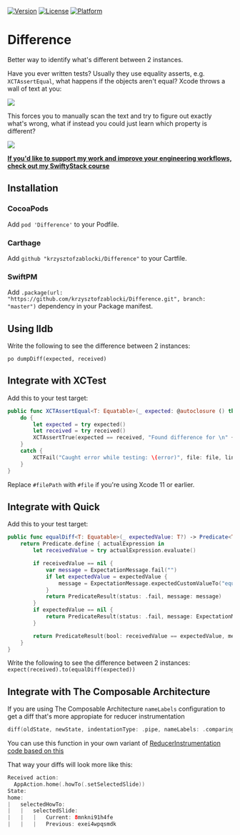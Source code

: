 [![Version](https://img.shields.io/cocoapods/v/Difference.svg?style=flat)](http://cocoapods.org/pods/Difference)
[![License](https://img.shields.io/cocoapods/l/Difference.svg?style=flat)](http://cocoapods.org/pods/Difference)
[![Platform](https://img.shields.io/cocoapods/p/Difference.svg?style=flat)](http://cocoapods.org/pods/Difference)

# Difference

Better way to identify what's different between 2 instances.

Have you ever written tests? 
Usually they use equality asserts, e.g. `XCTAssertEqual`, what happens if the objects aren't equal? Xcode throws a wall of text at you:

![](Resources/before.png)

This forces you to manually scan the text and try to figure out exactly what's wrong, what if instead you could just learn which property is different?

![](Resources/after.png)

[**If you'd like to support my work and improve your engineering workflows, check out my SwiftyStack course**](https://www.swiftystack.com/)

## Installation

### CocoaPods

Add `pod 'Difference'` to your Podfile.

### Carthage

Add `github "krzysztofzablocki/Difference"` to your Cartfile.

### SwiftPM

Add `.package(url: "https://github.com/krzysztofzablocki/Difference.git", branch: "master")` dependency in your Package manifest.

## Using lldb

Write the following to see the difference between 2 instances:

`po dumpDiff(expected, received)`


## Integrate with XCTest
Add this to your test target:

```swift
public func XCTAssertEqual<T: Equatable>(_ expected: @autoclosure () throws -> T, _ received: @autoclosure () throws -> T, file: StaticString = #filePath, line: UInt = #line) {
    do {
        let expected = try expected()
        let received = try received()
        XCTAssertTrue(expected == received, "Found difference for \n" + diff(expected, received).joined(separator: ", "), file: file, line: line)
    }
    catch {
        XCTFail("Caught error while testing: \(error)", file: file, line: line)
    }
}
```

Replace `#filePath` with `#file` if you're using Xcode 11 or earlier.

## Integrate with Quick
Add this to your test target:

```swift
public func equalDiff<T: Equatable>(_ expectedValue: T?) -> Predicate<T> {
    return Predicate.define { actualExpression in
        let receivedValue = try actualExpression.evaluate()

        if receivedValue == nil {
            var message = ExpectationMessage.fail("")
            if let expectedValue = expectedValue {
                message = ExpectationMessage.expectedCustomValueTo("equal <\(expectedValue)>", actual: "nil")
            }
            return PredicateResult(status: .fail, message: message)
        }
        if expectedValue == nil {
            return PredicateResult(status: .fail, message: ExpectationMessage.fail("").appendedBeNilHint())
        }

        return PredicateResult(bool: receivedValue == expectedValue, message: ExpectationMessage.fail("Found difference for " + diff(expectedValue, receivedValue).joined(separator: ", ")))
    }
}
```

Write the following to see the difference between 2 instances:
`expect(received).to(equalDiff(expected))`

## Integrate with The Composable Architecture

If you are using The Composable Architecture `nameLabels` configuration to get a diff that's more appropiate for reducer instrumentation

```swift
diff(oldState, newState, indentationType: .pipe, nameLabels: .comparing)
```

You can use this function in your own variant of [ReducerInstrumentation code based on this](https://github.com/pointfreeco/swift-composable-architecture/blob/e7dda73c35f1016c8ba82fd2b7c43757cce68e58/Sources/ComposableArchitecture/Debugging/ReducerDebugging.swift)

That way your diffs will look more like this:

```swift
Received action:
  AppAction.home(.howTo(.setSelectedSlide))
State:
home:
|	selectedHowTo:
|	|	selectedSlide:
|	|	|	Current: 8mnkni91h4fe
|	|	|	Previous: exei4wpqsmdk
```


